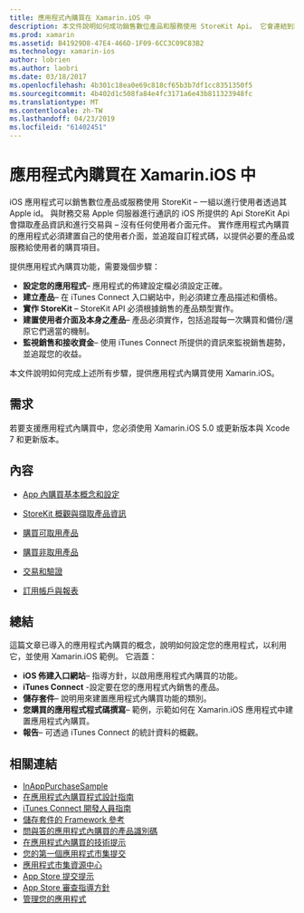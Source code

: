 ```yaml
---
title: 應用程式內購買在 Xamarin.iOS 中
description: 本文件說明如何成功銷售數位產品和服務使用 StoreKit Api。 它會連結到討論組態、 可取用產品、 非取用產品、 交易、 訂用帳戶，以及更多的指南。
ms.prod: xamarin
ms.assetid: B41929D8-47E4-466D-1F09-6CC3C09C83B2
ms.technology: xamarin-ios
author: lobrien
ms.author: laobri
ms.date: 03/18/2017
ms.openlocfilehash: 4b301c18ea0e69c818cf65b3b7df1cc8351350f5
ms.sourcegitcommit: 4b402d1c508fa84e4fc3171a6e43b811323948fc
ms.translationtype: MT
ms.contentlocale: zh-TW
ms.lasthandoff: 04/23/2019
ms.locfileid: "61402451"
---
```

# <a name="in-app-purchasing-in-xamarinios"></a>應用程式內購買在 Xamarin.iOS 中

iOS 應用程式可以銷售數位產品或服務使用 StoreKit – 一組以進行使用者透過其 Apple id。 與財務交易 Apple 伺服器進行通訊的 iOS 所提供的 Api StoreKit Api 會擷取產品資訊和進行交易與 – 沒有任何使用者介面元件。 實作應用程式內購買的應用程式必須建置自己的使用者介面，並追蹤自訂程式碼，以提供必要的產品或服務給使用者的購買項目。

提供應用程式內購買功能，需要幾個步驟：

-  **設定您的應用程式**– 應用程式的佈建設定檔必須設定正確。
-  **建立產品**– 在 iTunes Connect 入口網站中，則必須建立產品描述和價格。
-  **實作 StoreKit** – StoreKit API 必須根據銷售的產品類型實作。
-  **建置使用者介面及本身之產品**– 產品必須實作，包括追蹤每一次購買和備份/還原它們適當的機制。
-  **監視銷售和接收資金**– 使用 iTunes Connect 所提供的資訊來監視銷售趨勢，並追蹤您的收益。

本文件說明如何完成上述所有步驟，提供應用程式內購買使用 Xamarin.iOS。

## <a name="requirements"></a>需求

若要支援應用程式內購買中，您必須使用 Xamarin.iOS 5.0 或更新版本與 Xcode 7 和更新版本。

## <a name="contents"></a>內容

 * [App 內購買基本概念和設定](~/ios/platform/in-app-purchasing/in-app-purchase-basics-and-configuration.md)

 * [StoreKit 概觀與擷取產品資訊](~/ios/platform/in-app-purchasing/store-kit-overview-and-retreiving-product-information.md)

 * [購買可取用產品](~/ios/platform/in-app-purchasing/purchasing-consumable-products.md)

 * [購買非取用產品](~/ios/platform/in-app-purchasing/purchasing-non-consumable-products.md)

 * [交易和驗證](~/ios/platform/in-app-purchasing/transactions-and-verification.md)

 * [訂用帳戶與報表](~/ios/platform/in-app-purchasing/subscriptions-and-reporting.md)

## <a name="summary"></a>總結

這篇文章已導入的應用程式內購買的概念，說明如何設定您的應用程式，以利用它，並使用 Xamarin.iOS 範例。 它涵蓋：

-  **iOS 佈建入口網站**– 指導方針，以啟用應用程式內購買的功能。
-  **iTunes Connect** -設定要在您的應用程式內銷售的產品。
-  **儲存套件**– 說明用來建置應用程式內購買功能的類別。
-  **您購買的應用程式程式碼撰寫**– 範例，示範如何在 Xamarin.iOS 應用程式中建置應用程式內購買。
-  **報告**– 可透過 iTunes Connect 的統計資料的概觀。


## <a name="related-links"></a>相關連結

- [InAppPurchaseSample](https://developer.xamarin.com/samples/StoreKit/)
- [在應用程式內購買程式設計指南](https://developer.apple.com/library/ios/documentation/NetworkingInternet/Conceptual/StoreKitGuide/Introduction.html)
- [iTunes Connect 開發人員指南](https://developer.apple.com/library/ios/documentation/LanguagesUtilities/Conceptual/iTunesConnect_Guide/iTunesConnect_Guide.pdf)
- [儲存套件的 Framework 參考](https://developer.apple.com/library/ios/documentation/StoreKit/Reference/StoreKit_Collection/StoreKit_Collection.pdf)
- [問與答的應用程式內購買的產品識別碼](https://developer.apple.com/library/ios/#qa/qa1329/_index.html)
- [在應用程式內購買的技術提示](https://developer.apple.com/library/ios/#technotes/tn2259/_index.html)
- [您的第一個應用程式市集提交](https://developer.apple.com/library/ios/documentation/IDEs/Conceptual/AppDistributionGuide/Introduction/Introduction.html)
- [應用程式市集資源中心](https://developer.apple.com/appstore/index.html)
- [App Store 提交提示](https://developer.apple.com/appstore/resources/submission/tips.html)
- [App Store 審查指導方針](https://developer.apple.com/appstore/resources/approval/guidelines.html)
- [管理您的應用程式](https://developer.apple.com/appstore/resources/managing/index.html)
